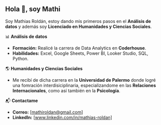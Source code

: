 ## Hola 👋, soy Mathi

Soy Mathias Roldán, estoy dando mis primeros pasos en el **Análisis de datos** y además soy **Licenciado en Humanidades y Ciencias Sociales**.

📊 **Análisis de datos**
- **Formación:** Realicé la carrera de Data Analytics en **Coderhouse**.
- **Habilidades:** Excel, Google Sheets, Power BI, Looker Studio, SQL, Python.

🌎 **Humanidades y Ciencias Sociales**
- Me recibí de dicha carrera en la **Universidad de Palermo** donde logré una fomración interdisiciplinaria, especializandome en las **Relaciones Internacionales**, como así también en la **Psicología**.

📬 **Contactame**
- **Correo:** [mathiroldan@gmail.com]
- **LinkedIn:** [www.linkedin.com/in/mathias-roldan]
